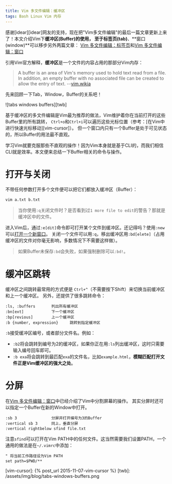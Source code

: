 ```yaml
---
title: Vim 多文件编辑：缓冲区
tags: Bash Linux Vim 内存
---
```


感谢[idear][idear]网友的支持，现在把"Vim多文件编辑"的最后一篇文章更新上来了！本文介绍Vim下**缓冲区(Buffer)**的使用，
至于**标签页(tab)**、**窗口(window)**可以移步另外两篇文章： 
[Vim 多文件编辑：标签页][vim-tabpage]和[Vim 多文件编辑：窗口][vim-window]

引用Vim官方解释，**缓冲区**是一个文件的内容占用的那部分Vim内存：

> A buffer is an area of Vim's memory used to hold text read from a file. In addition, an empty buffer with no associated file can be created to allow the entry of text. --[vim.wikia][vim-buffer]

先来回顾一下Tab，Window，Buffer的关系吧！

![tabs windows buffers][twb]

基于缓冲区的多文件编辑是Vim最为推荐的做法，Vim维护着你在当前打开的这些Buffer里的所有跳转，
`Ctrl+o`和`Ctrl+i`可以遍历这些光标位置（参考：[在Vim中进行快速光标移动][vim-cursor]）。
但一个窗口内只有一个Buffer是处于可见状态的，所以Buffer的用法最不直观。

学习Vim就要克服那些不直观的操作！因为Vim本身就是基于CLI的，而我们相信CLI就是效率。本文便来总结一下Buffer相关的命令与操作。

<!--more-->

# 打开与关闭

不带任何参数打开多个文件便可以把它们都放入缓冲区（Buffer）：

```bash
vim a.txt b.txt
```

> 当你使用`:q`关闭文件时？是否看到过`1 more file to edit`的警告？那就是缓冲区中的文件。

进入Vim后，通过`:e[dit]`命令即可打开某个文件到缓冲区。还记得吗？使用`:new`可以[打开一个新窗口][vim-window]。
关闭一个文件可以用`:q`，移出缓冲区用`:bd[elete]`（占用缓冲区的文件对你毫无影响，多数情况下不需要这样做）。

> 如果Buffer未保存`:bd`会失败，如果强制删除可以`:bd!`。

# 缓冲区跳转

缓冲区之间跳转最常用的方式便是 `Ctrl+^`（不需要按下Shift）来切换当前缓冲区和上一个缓冲区。
另外，还提供了很多跳转命令：

```
:ls, :buffers       列出所有缓冲区
:bn[ext]            下一个缓冲区
:bp[revious]        上一个缓冲区
:b {number, expression}     跳转到指定缓冲区
```

`:b`接受缓冲区编号，或者部分文件名。例如：

* `:b2`将会跳转到编号为2的缓冲区，如果你正在用`:ls`列出缓冲区，这时只需要输入编号回车即可。
* `:b exa`将会跳转到最匹配`exa`的文件名，比如`example.html`，**模糊匹配打开文件正是Vim缓冲区的强大之处**。

# 分屏

在[Vim 多文件编辑：窗口][vim-window]中已经介绍了Vim中分割屏幕的操作。
其实分屏时还可以指定一个Buffer在新的Window中打开。

```
:sb 3               分屏并打开编号为3的Buffer
:vertical sb 3      同上，垂直分屏
:vertical rightbelow sfind file.txt
```

注意`sfind`可以打开在Vim PATH中的任何文件。这当然需要我们设置PATH，一个通用的做法是在`~/.vimrc`中添加：

```vim
" 将当前工作路径设为Vim PATH
set path=$PWD/**
```

[vim-window]: /2015/11/14/vim-window.html
[vim-tabpage]: /2015/11/12/vim-tabpage.html
[vim-buffer]: http://vim.wikia.com/wiki/Buffers
[vim-cursor]: {% post_url 2015-11-07-vim-cursor %}
[twb]: /assets/img/blog/tabs-windows-buffers.png
